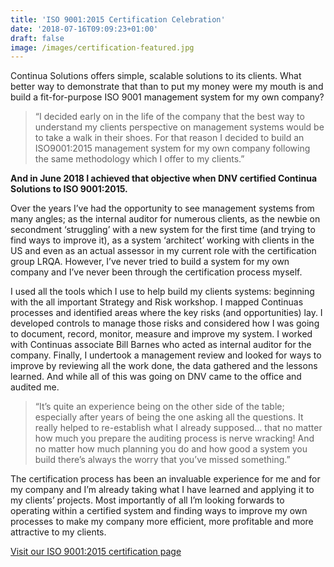 ```yaml
---
title: 'ISO 9001:2015 Certification Celebration'
date: '2018-07-16T09:09:23+01:00'
draft: false
image: /images/certification-featured.jpg
---
```

Continua Solutions offers simple, scalable solutions to its clients.  What better way to demonstrate that than to put my money were my mouth is and build a fit-for-purpose ISO 9001 management system for my own company?

> “I decided early on in the life of the company that the best way to understand my clients perspective on management systems would be to take a walk in their shoes.  For that reason I decided to build an ISO9001:2015 management system for my own company following the same methodology which I offer to my clients.”  

**And in June 2018 I achieved that objective when DNV certified Continua Solutions to ISO 9001:2015.**

Over the years I’ve had the opportunity to see management systems from many angles; as the internal auditor for numerous clients, as the newbie on secondment ‘struggling’ with a new system for the first time (and trying to find ways to improve it), as a system ‘architect’ working with clients in the US and even as an actual assessor in my current role with the certification group LRQA.  However, I’ve never tried to build a system for my own company and I’ve never been through the certification process myself.

I used all the tools which I use to help build my clients systems: beginning with the all important Strategy and Risk workshop.  I mapped Continuas processes and identified areas where the key risks (and opportunities) lay.  I developed controls to manage those risks and considered how I was going to document, record, monitor, measure and improve my system.  I worked with Continuas associate Bill Barnes who acted as internal auditor for the company.  Finally, I undertook a management review and looked for ways to improve by reviewing all the work done, the data gathered and the lessons learned.  And while all of this was going on DNV came to the office and audited me.  

> “It’s quite an experience being on the other side of the table; especially after years of being the one asking all the questions.  It really helped to re-establish what I already supposed… that no matter how much you prepare the auditing process is nerve wracking!  And no matter how much planning you do and how good a system you build there’s always the worry that you’ve missed something.”

The certification process has been an invaluable experience for me and for my company and I’m already taking what I have learned and applying it to my clients’ projects.  Most importantly of all I’m looking forwards to operating within a certified system and finding ways to improve my own processes to make my company more efficient, more profitable and more attractive to my clients.  

[Visit our ISO 9001:2015 certification page](https://www.continuasolutions.com/iso-9001/)
